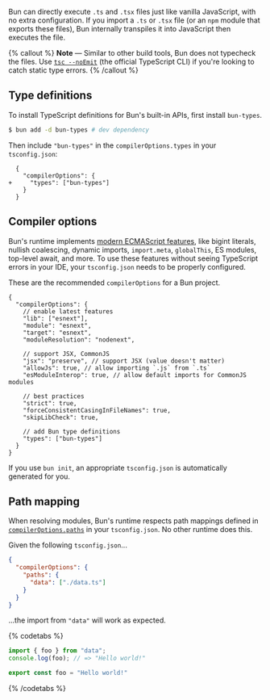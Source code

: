 Bun can directly execute `.ts` and `.tsx` files just like vanilla JavaScript, with no extra configuration. If you import a `.ts` or `.tsx` file (or an `npm` module that exports these files), Bun internally transpiles it into JavaScript then executes the file.

{% callout %}
**Note** — Similar to other build tools, Bun does not typecheck the files. Use [`tsc --noEmit`](https://www.typescriptlang.org/docs/handbook/compiler-options.html) (the official TypeScript CLI) if you're looking to catch static type errors.
{% /callout %}

## Type definitions

To install TypeScript definitions for Bun's built-in APIs, first install `bun-types`.

```sh
$ bun add -d bun-types # dev dependency
```

Then include `"bun-types"` in the `compilerOptions.types` in your `tsconfig.json`:

```json-diff
  {
    "compilerOptions": {
+     "types": ["bun-types"]
    }
  }
```

## Compiler options

Bun's runtime implements [modern ECMAScript features](https://github.com/sudheerj/ECMAScript-features), like bigint literals, nullish coalescing, dynamic imports, `import.meta`, `globalThis`, ES modules, top-level await, and more. To use these features without seeing TypeScript errors in your IDE, your `tsconfig.json` needs to be properly configured.

These are the recommended `compilerOptions` for a Bun project.

```jsonc
{
  "compilerOptions": {
    // enable latest features
    "lib": ["esnext"],
    "module": "esnext",
    "target": "esnext",
    "moduleResolution": "nodenext",

    // support JSX, CommonJS
    "jsx": "preserve", // support JSX (value doesn't matter)
    "allowJs": true, // allow importing `.js` from `.ts`
    "esModuleInterop": true, // allow default imports for CommonJS modules

    // best practices
    "strict": true,
    "forceConsistentCasingInFileNames": true,
    "skipLibCheck": true,

    // add Bun type definitions
    "types": ["bun-types"]
  }
}
```

If you use `bun init`, an appropriate `tsconfig.json` is automatically generated for you.

## Path mapping

When resolving modules, Bun's runtime respects path mappings defined in [`compilerOptions.paths`](https://www.typescriptlang.org/tsconfig#paths) in your `tsconfig.json`. No other runtime does this.

Given the following `tsconfig.json`...

```json
{
  "compilerOptions": {
    "paths": {
      "data": ["./data.ts"]
    }
  }
}
```

...the import from `"data"` will work as expected.

{% codetabs %}

```ts#index.ts
import { foo } from "data";
console.log(foo); // => "Hello world!"
```

```ts#data.ts
export const foo = "Hello world!"
```

{% /codetabs %}
